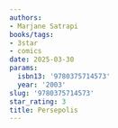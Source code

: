 ```yaml
---
authors:
- Marjane Satrapi
books/tags:
- 3star
- comics
date: 2025-03-30
params:
  isbn13: '9780375714573'
  year: '2003'
slug: '9780375714573'
star_rating: 3
title: Persepolis
---
```


<!--more-->